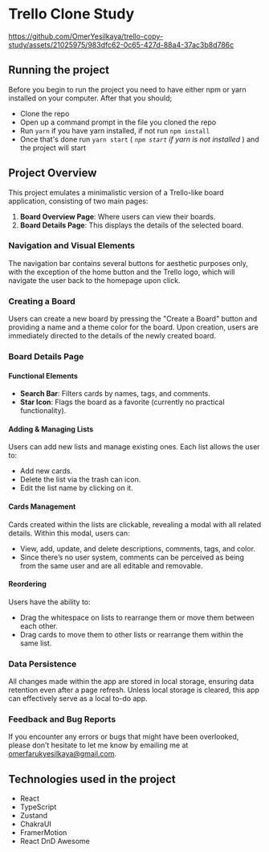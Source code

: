 # **Trello Clone Study**



https://github.com/OmerYesilkaya/trello-copy-study/assets/21025975/983dfc62-0c65-427d-88a4-37ac3b8d786c



## **Running the project**

Before you begin to run the project you need to have either npm or yarn installed on your computer.
After that you should;

-   Clone the repo
-   Open up a command prompt in the file you cloned the repo
-   Run `yarn` if you have yarn installed, if not run `npm install`
-   Once that's done run `yarn start` ( _`npm start` if yarn is not installed_ ) and the project will start

## **Project Overview**

This project emulates a minimalistic version of a Trello-like board application, consisting of two main pages:

1. **Board Overview Page**: Where users can view their boards.
2. **Board Details Page**: This displays the details of the selected board.

### **Navigation and Visual Elements**

The navigation bar contains several buttons for aesthetic purposes only, with the exception of the home button and the Trello logo, which will navigate the user back to the homepage upon click.

### **Creating a Board**

Users can create a new board by pressing the "Create a Board" button and providing a name and a theme color for the board. Upon creation, users are immediately directed to the details of the newly created board.

### **Board Details Page**

#### **Functional Elements**

-   **Search Bar**: Filters cards by names, tags, and comments.
-   **Star Icon**: Flags the board as a favorite (currently no practical functionality).

#### **Adding & Managing Lists**

Users can add new lists and manage existing ones. Each list allows the user to:

-   Add new cards.
-   Delete the list via the trash can icon.
-   Edit the list name by clicking on it.

#### **Cards Management**

Cards created within the lists are clickable, revealing a modal with all related details. Within this modal, users can:

-   View, add, update, and delete descriptions, comments, tags, and color.
-   Since there’s no user system, comments can be perceived as being from the same user and are all editable and removable.

#### **Reordering**

Users have the ability to:

-   Drag the whitespace on lists to rearrange them or move them between each other.
-   Drag cards to move them to other lists or rearrange them within the same list.

### **Data Persistence**

All changes made within the app are stored in local storage, ensuring data retention even after a page refresh. Unless local storage is cleared, this app can effectively serve as a local to-do app.

### **Feedback and Bug Reports**

If you encounter any errors or bugs that might have been overlooked, please don’t hesitate to let me know by emailing me at [omerfarukyesilkaya@gmail.com](mailto:omerfarukyesilkaya@gmail.com).

## **Technologies used in the project**

-   React
-   TypeScript
-   Zustand
-   ChakraUI
-   FramerMotion
-   React DnD Awesome
